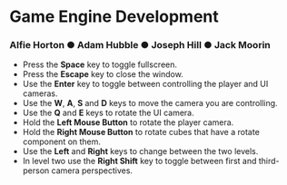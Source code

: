 # Game Engine Development
### Alfie Horton ● Adam Hubble ● Joseph Hill ● Jack Moorin

- Press the **Space** key to toggle fullscreen.
- Press the **Escape** key to close the window.
- Use the **Enter** key to toggle between controlling the player and UI cameras.
- Use the **W**, **A**, **S** and **D** keys to move the camera you are controlling.
- Use the **Q** and **E** keys to rotate the UI camera.
- Hold the **Left Mouse Button** to rotate the player camera.
- Hold the **Right Mouse Button** to rotate cubes that have a rotate component on them.
- Use the **Left** and **Right** keys to change between the two levels.
- In level two use the **Right Shift** key to toggle between first and third-person camera perspectives.
